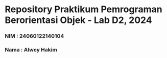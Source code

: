 # Repository Praktikum Pemrograman Berorientasi Objek - Lab D2, 2024
### NIM : 24060122140104
### Nama : Alwey Hakim